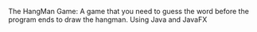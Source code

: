 The HangMan Game:
A game that you need to guess the word before the program ends to draw the hangman.
Using Java and JavaFX
